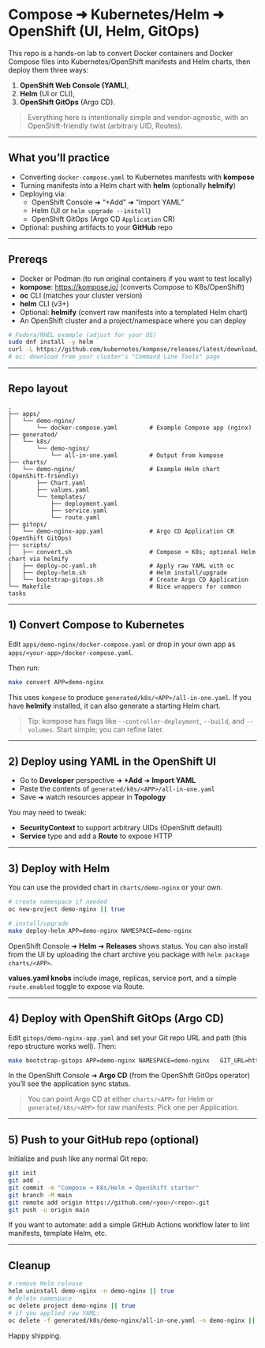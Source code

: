 # Compose ➜ Kubernetes/Helm ➜ OpenShift (UI, Helm, GitOps)

This repo is a hands-on lab to convert Docker containers and Docker Compose files into Kubernetes/OpenShift manifests and Helm charts, then deploy them three ways:
1) **OpenShift Web Console (YAML)**,
2) **Helm** (UI or CLI),
3) **OpenShift GitOps** (Argo CD).

> Everything here is intentionally simple and vendor-agnostic, with an OpenShift-friendly twist (arbitrary UID, Routes).

---

## What you’ll practice

- Converting `docker-compose.yaml` to Kubernetes manifests with **kompose**
- Turning manifests into a Helm chart with **helm** (optionally **helmify**)
- Deploying via:
  - OpenShift Console ➜ “+Add” ➜ “Import YAML”
  - Helm (UI or `helm upgrade --install`)
  - OpenShift GitOps (Argo CD `Application` CR)
- Optional: pushing artifacts to your **GitHub** repo

---

## Prereqs

- Docker or Podman (to run original containers if you want to test locally)
- **kompose**: https://kompose.io/ (converts Compose to K8s/OpenShift)
- **oc** CLI (matches your cluster version)
- **helm** CLI (v3+)
- Optional: **helmify** (convert raw manifests into a templated Helm chart)
- An OpenShift cluster and a project/namespace where you can deploy

```bash
# Fedora/RHEL example (adjust for your OS)
sudo dnf install -y helm
curl -L https://github.com/kubernetes/kompose/releases/latest/download/kompose-linux-amd64 -o kompose && chmod +x kompose && sudo mv kompose /usr/local/bin/
# oc: download from your cluster's "Command Line Tools" page
```

---

## Repo layout

```
.
├── apps/
│   └── demo-nginx/
│       └── docker-compose.yaml         # Example Compose app (nginx)
├── generated/
│   └── k8s/
│       └── demo-nginx/
│           └── all-in-one.yaml         # Output from kompose
├── charts/
│   └── demo-nginx/                     # Example Helm chart (OpenShift-friendly)
│       ├── Chart.yaml
│       ├── values.yaml
│       └── templates/
│           ├── deployment.yaml
│           ├── service.yaml
│           └── route.yaml
├── gitops/
│   └── demo-nginx-app.yaml             # Argo CD Application CR (OpenShift GitOps)
├── scripts/
│   ├── convert.sh                      # Compose ➜ K8s; optional Helm chart via helmify
│   ├── deploy-oc-yaml.sh               # Apply raw YAML with oc
│   ├── deploy-helm.sh                  # Helm install/upgrade
│   └── bootstrap-gitops.sh             # Create Argo CD Application
└── Makefile                            # Nice wrappers for common tasks
```

---

## 1) Convert Compose to Kubernetes

Edit `apps/demo-nginx/docker-compose.yaml` or drop in your own app as `apps/<your-app>/docker-compose.yaml`.

Then run:

```bash
make convert APP=demo-nginx
```

This uses `kompose` to produce `generated/k8s/<APP>/all-in-one.yaml`.
If you have **helmify** installed, it can also generate a starting Helm chart.

> Tip: kompose has flags like `--controller-deployment`, `--build`, and `--volumes`. Start simple; you can refine later.

---

## 2) Deploy using YAML in the OpenShift UI

- Go to **Developer** perspective ➜ **+Add** ➜ **Import YAML**
- Paste the contents of `generated/k8s/<APP>/all-in-one.yaml`
- Save ➜ watch resources appear in **Topology**

You may need to tweak:
- **SecurityContext** to support arbitrary UIDs (OpenShift default)
- **Service** type and add a **Route** to expose HTTP

---

## 3) Deploy with Helm

You can use the provided chart in `charts/demo-nginx` or your own.

```bash
# create namespace if needed
oc new-project demo-nginx || true

# install/upgrade
make deploy-helm APP=demo-nginx NAMESPACE=demo-nginx
```

OpenShift Console ➜ **Helm** ➜ **Releases** shows status. You can also install from the UI by uploading the chart archive you package with `helm package charts/<APP>`.

**values.yaml knobs** include image, replicas, service port, and a simple `route.enabled` toggle to expose via Route.

---

## 4) Deploy with OpenShift GitOps (Argo CD)

Edit `gitops/demo-nginx-app.yaml` and set your Git repo URL and path (this repo structure works well). Then:

```bash
make bootstrap-gitops APP=demo-nginx NAMESPACE=demo-nginx   GIT_URL=https://github.com/<you>/<repo>.git   GIT_PATH=charts/demo-nginx
```

In the OpenShift Console ➜ **Argo CD** (from the OpenShift GitOps operator) you’ll see the application sync status.

> You can point Argo CD at either `charts/<APP>` for Helm or `generated/k8s/<APP>` for raw manifests. Pick one per Application.

---

## 5) Push to your GitHub repo (optional)

Initialize and push like any normal Git repo:

```bash
git init
git add .
git commit -m "Compose ➜ K8s/Helm ➜ OpenShift starter"
git branch -M main
git remote add origin https://github.com/<you>/<repo>.git
git push -u origin main
```

If you want to automate: add a simple GitHub Actions workflow later to lint manifests, template Helm, etc.

---

## Cleanup

```bash
# remove Helm release
helm uninstall demo-nginx -n demo-nginx || true
# delete namespace
oc delete project demo-nginx || true
# if you applied raw YAML:
oc delete -f generated/k8s/demo-nginx/all-in-one.yaml -n demo-nginx || true
```

Happy shipping.
